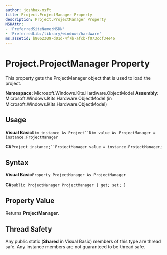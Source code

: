 ```yaml
---
author: joshbax-msft
title: Project.ProjectManager Property
description: Project.ProjectManager Property
MSHAttr:
- 'PreferredSiteName:MSDN'
- 'PreferredLib:/library/windows/hardware'
ms.assetid: b8062309-d01d-4f7b-afcb-f073ccf34e46
---
```


# Project.ProjectManager Property


This property gets the ProjectManager object that is used to load the project.

**Namespace:** Microsoft.Windows.Kits.Hardware.ObjectModel **Assembly:** Microsoft.Windows.Kits.Hardware.ObjectModel (in Microsoft.Windows.Kits.Hardware.ObjectModel)

## Usage


**Visual Basic**`Dim instance As Project``Dim value As ProjectManager = instance.ProjectManager`

**C#**`Project instance;``ProjectManager value = instance.ProjectManager;`

## Syntax


**Visual Basic**`Property ProjectManager As ProjectManager`

**C#**`public ProjectManager ProjectManager { get; set; }`

## Property Value


Returns **ProjectManager**.

## Thread Safety


Any public static (**Shared** in Visual Basic) members of this type are thread safe. Any instance members are not guaranteed to be thread safe.

 

 






